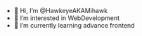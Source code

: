 - 👋 Hi, I’m @HawkeyeAKAMihawk
- 👀 I’m interested in WebDevelopment
- 🌱 I’m currently learning advance frontend
  


<!---
HawkeyeAKAMihawk/HawkeyeAKAMihawk is a ✨ special ✨ repository because its `README.md` (this file) appears on your GitHub profile.
You can click the Preview link to take a look at your changes.
--->
